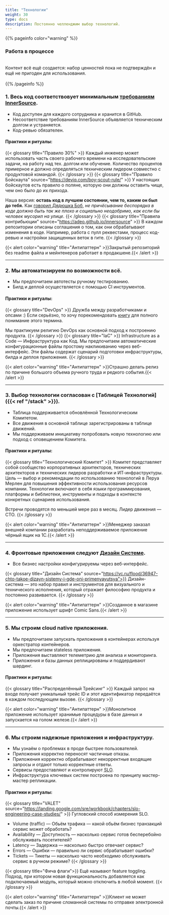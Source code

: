 ```yaml
---
title: "Технологии"
weight: 30
type: docs
description: Постоянно челленджим выбор технологий.
---
```


{{% pageinfo color="warning" %}}
<h3>Работа в процессе</h3><br />
Контент всё ещё создается: набор ценностей пока не подтверждён и ещё не пригоден для использования. <br /><br />
{{% /pageinfo %}}

### 1. Весь код соответствовует минимальным [требованиям InnerSource](https://adeo.github.io/innersource/).

* Код доступен для каждого сотрудника и хранится в GitHub.
* Несоответствие требованиям InnerSource объявляется техническим долгом и устраняется.
* Код-ревью обязателен.

#### Практики и ритуалы: 
{{< glossary title="Правило 30%" >}}
Каждый инженер может использовать часть своего рабочего времени на исследовательские задачи, на работу над тех. долгом или обучение.
Количество процентов примерное и должно определяться техническим лидером совместно с продуктовой командой.
{{< /glossary >}}
{{< glossary title="Правило Бойскаута" source="https://deviq.com/boy-scout-rule/" >}}
У настоящих бойскаутов есть правило о поляне, которую они должны оставить чище, чем оно было до их прихода.

Наша версия: **оставь код в лучшем состоянии, чем то, каким он был до тебя.**
Как [говорил Дядюшка Боб](https://www.oreilly.com/library/view/97-things-every/9780596809515/ch08.html), *не причёсывание беспорядка в коде должно быть так же плохо и социально неодобримо, как если бы человек мусорил на улице.*
{{< /glossary >}}
{{< glossary title="Правила контрибьюции" source="https://adeo.github.io/innersource" >}}
В каждом репозитории описаны соглашения о том, как они обрабатывают изменения в коде. Например, работа с пулл реквестами, процесс код-ревью и настройки защищенных веток в гите.
{{< /glossary >}}

{{< alert color="warning" title="Антипаттерн" >}}Закрытый репозиторий без readme файла и мейнтенеров работает в продакшене.{{< /alert >}}

---

### 2. Мы автоматизируем по возможности всё.

* Мы предпочитаем автотесты ручному тестированию.
* Билд и деплой осуществляется с помощью CI инструментов.

#### Практики и ритуалы: 
{{< glossary title="DevOps" >}}
Дружба между разработчиками и опсами :) Если серьёзно, то хочу порекомендовать [книгу](https://www.amazon.com/Phoenix-Project-DevOps-Helping-Business/dp/0988262592) для полного понимание этого термина.

Мы практикуем религию DevOps как основной подход к построению продукта.
{{< /glossary >}}
{{< glossary title="IaC" >}}
Infrastructure as a Code — Инфраструктура как Код. Мы предпочитаем автоматические конфигурационные файлы простому накликиванию через веб-интерфейс. Эти файлы содержат сценарий подготовки инфраструктуры, билда и деплоя приложения.
{{< /glossary >}}

{{< alert color="warning" title="Антипаттерн" >}}Страшно делать релиз по причине большого объема ручного труда и редкого события.{{< /alert >}}

---

### 3. Выбор технологии согласован с [Таблицей Технологий]({{< ref "/stack" >}}).

* Таблица поддерживается обновлённой Технологическим Комитетом.
* Все движения в основной таблице зарегистрированы в таблице движений.
* Мы поддерживаем инициативу попробовать новую технологию или подход с оповещением Комитета.

#### Практики и ритуалы: 
{{< glossary title="Технологический Комитет" >}}
Комитет представляет собой сообщество корпоративных архитекторов, технических архитекторов и технических лидеров разработки и ИТ-инфраструктуры. Цель — выбор и рекомендации по использованию технологий в Леруа Мерлен для повышения эффективности использования ресурсов компании. Технологии включают в себя языки программирования, платформы и библиотеки, инструменты и подходы в контексте конкретных сценариев использования.

Встречи проводятся по меньшей мере раз в месяц. Лидер движения — СТО.
{{< /glossary >}}

{{< alert color="warning" title="Антипаттерн" >}}Менеджер заказал внешней компании разработать неподдерживаемое приложение чёрный ящик на 1С.{{< /alert >}}

---

### 4. Фронтовые приложения следуют [Дизайн Системе](https://zeroheight.com/1165fb04f/).

* Все бизнес настройки конфигурируемы через веб-интерфейс.

{{< glossary title="Дизайн Система" source="https://vc.ru/flood/36947-chto-takoe-dizayn-sistemy-i-gde-oni-primenyayutsya">}}
Дизайн-система — это набор правил и инструментов для визуального и технического исполнения, который отражает философию продукта и постоянно развивается.
{{< /glossary >}}

{{< alert color="warning" title="Антипаттерн" >}}Созданное в магазине приложение использует шрифт Comic Sans.{{< /alert >}}

---

### 5. Мы строим cloud native приложения.

* Мы предпочитаем запускать приложения в контейнерах используя оркестратор контейнеров.
* Мы предпочитаем stateless приложения.
* Приложения выставляют телеметрию для анализа и мониторинга.
* Приложения и базы данных реплицированы и поддердивают шардинг.

#### Практики и ритуалы:
{{< glossary title="Распределённый Трейсинг" >}}
Каждый запрос на входе получает уникальный трейс ID и этот идентификатор передаётся в каждом последующем вызове.
{{< /glossary >}}

{{< alert color="warning" title="Антипаттерн" >}}Монолитное приложение использует хранимые процедуры в базе данных и запускается на голом железе.{{< /alert >}}

---

### 6. Мы строим надежные приложения и инфраструктуру.

* Мы узнаём о проблемах в проде быстрее пользователей.
* Приложения корректно переносят частичные отказы.
* Приложения корректно обрабатывают некорректные входящие запросы и отдают только корректные ответы.
* Сервисы предоставляют и контролируют <abbr data-toggle="tooltip" title="Service Level Objective — целевой уровень обслуживания, который провайдер сервиса стремится достичь.">SLO</abbr>.
* Инфраструктура ключевых систем построена по принципу мастер-мастер репликации.

#### Практики и ритуалы:
{{< glossary title="VALET" source="https://landing.google.com/sre/workbook/chapters/slo-engineering-case-studies/" >}}
Гугловский способ измерения SLO. 

* Volume (traffic) — Обьём трафика — какой обьём бизнес транзакций сервис может обработать?
* Availability — Доступность — насколько сервис готов бесперебойно обслуживать посетителей?
* Latency — Задержка — насколько быстро отвечает сервис?
* Errors — Ошибки — правильно ли сервис обрабатывает ошибки?
* Tickets — Тикеты — насколько часто необходимо обслуживать сервис в ручном режиме?
{{< /glossary >}}

{{< glossary title="Фича флаги">}}
Ещё называют feature toggling. Подход, при котором новая функциональность добавляется как подключаемый модуль,
который можно отключить в любой момент.
{{< /glossary >}}

{{< alert color="warning" title="Антипаттерн" >}}Клиент не может сделать заказ по причине сломанной системы по отправке электронной почты.{{< /alert >}}
